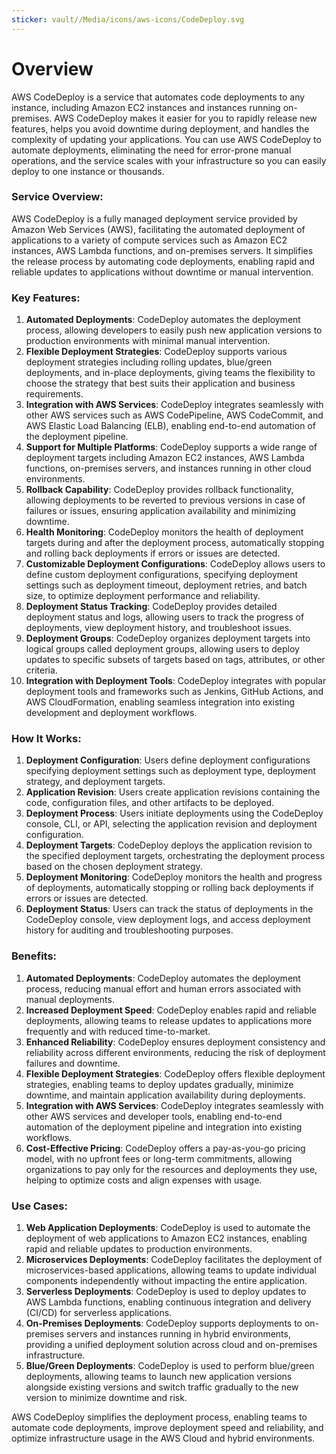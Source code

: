 ```yaml
---
sticker: vault//Media/icons/aws-icons/CodeDeploy.svg
---
```

# Overview
AWS CodeDeploy is a service that automates code deployments to any instance, including Amazon EC2 instances and instances running on-premises. AWS CodeDeploy makes it easier for you to rapidly release new features, helps you avoid downtime during deployment, and handles the complexity of updating your applications. You can use AWS CodeDeploy to automate deployments, eliminating the need for error-prone manual operations, and the service scales with your infrastructure so you can easily deploy to one instance or thousands.

### Service Overview:

AWS CodeDeploy is a fully managed deployment service provided by Amazon Web Services (AWS), facilitating the automated deployment of applications to a variety of compute services such as Amazon EC2 instances, AWS Lambda functions, and on-premises servers. It simplifies the release process by automating code deployments, enabling rapid and reliable updates to applications without downtime or manual intervention.

### Key Features:

1. **Automated Deployments**: CodeDeploy automates the deployment process, allowing developers to easily push new application versions to production environments with minimal manual intervention.
2. **Flexible Deployment Strategies**: CodeDeploy supports various deployment strategies including rolling updates, blue/green deployments, and in-place deployments, giving teams the flexibility to choose the strategy that best suits their application and business requirements.
3. **Integration with AWS Services**: CodeDeploy integrates seamlessly with other AWS services such as AWS CodePipeline, AWS CodeCommit, and AWS Elastic Load Balancing (ELB), enabling end-to-end automation of the deployment pipeline.
4. **Support for Multiple Platforms**: CodeDeploy supports a wide range of deployment targets including Amazon EC2 instances, AWS Lambda functions, on-premises servers, and instances running in other cloud environments.
5. **Rollback Capability**: CodeDeploy provides rollback functionality, allowing deployments to be reverted to previous versions in case of failures or issues, ensuring application availability and minimizing downtime.
6. **Health Monitoring**: CodeDeploy monitors the health of deployment targets during and after the deployment process, automatically stopping and rolling back deployments if errors or issues are detected.
7. **Customizable Deployment Configurations**: CodeDeploy allows users to define custom deployment configurations, specifying deployment settings such as deployment timeout, deployment retries, and batch size, to optimize deployment performance and reliability.
8. **Deployment Status Tracking**: CodeDeploy provides detailed deployment status and logs, allowing users to track the progress of deployments, view deployment history, and troubleshoot issues.
9. **Deployment Groups**: CodeDeploy organizes deployment targets into logical groups called deployment groups, allowing users to deploy updates to specific subsets of targets based on tags, attributes, or other criteria.
10. **Integration with Deployment Tools**: CodeDeploy integrates with popular deployment tools and frameworks such as Jenkins, GitHub Actions, and AWS CloudFormation, enabling seamless integration into existing development and deployment workflows.

### How It Works:

1. **Deployment Configuration**: Users define deployment configurations specifying deployment settings such as deployment type, deployment strategy, and deployment targets.
2. **Application Revision**: Users create application revisions containing the code, configuration files, and other artifacts to be deployed.
3. **Deployment Process**: Users initiate deployments using the CodeDeploy console, CLI, or API, selecting the application revision and deployment configuration.
4. **Deployment Targets**: CodeDeploy deploys the application revision to the specified deployment targets, orchestrating the deployment process based on the chosen deployment strategy.
5. **Deployment Monitoring**: CodeDeploy monitors the health and progress of deployments, automatically stopping or rolling back deployments if errors or issues are detected.
6. **Deployment Status**: Users can track the status of deployments in the CodeDeploy console, view deployment logs, and access deployment history for auditing and troubleshooting purposes.

### Benefits:

1. **Automated Deployments**: CodeDeploy automates the deployment process, reducing manual effort and human errors associated with manual deployments.
2. **Increased Deployment Speed**: CodeDeploy enables rapid and reliable deployments, allowing teams to release updates to applications more frequently and with reduced time-to-market.
3. **Enhanced Reliability**: CodeDeploy ensures deployment consistency and reliability across different environments, reducing the risk of deployment failures and downtime.
4. **Flexible Deployment Strategies**: CodeDeploy offers flexible deployment strategies, enabling teams to deploy updates gradually, minimize downtime, and maintain application availability during deployments.
5. **Integration with AWS Services**: CodeDeploy integrates seamlessly with other AWS services and developer tools, enabling end-to-end automation of the deployment pipeline and integration into existing workflows.
6. **Cost-Effective Pricing**: CodeDeploy offers a pay-as-you-go pricing model, with no upfront fees or long-term commitments, allowing organizations to pay only for the resources and deployments they use, helping to optimize costs and align expenses with usage.

### Use Cases:

1. **Web Application Deployments**: CodeDeploy is used to automate the deployment of web applications to Amazon EC2 instances, enabling rapid and reliable updates to production environments.
2. **Microservices Deployments**: CodeDeploy facilitates the deployment of microservices-based applications, allowing teams to update individual components independently without impacting the entire application.
3. **Serverless Deployments**: CodeDeploy is used to deploy updates to AWS Lambda functions, enabling continuous integration and delivery (CI/CD) for serverless applications.
4. **On-Premises Deployments**: CodeDeploy supports deployments to on-premises servers and instances running in hybrid environments, providing a unified deployment solution across cloud and on-premises infrastructure.
5. **Blue/Green Deployments**: CodeDeploy is used to perform blue/green deployments, allowing teams to launch new application versions alongside existing versions and switch traffic gradually to the new version to minimize downtime and risk.

AWS CodeDeploy simplifies the deployment process, enabling teams to automate code deployments, improve deployment speed and reliability, and optimize infrastructure usage in the AWS Cloud and hybrid environments.